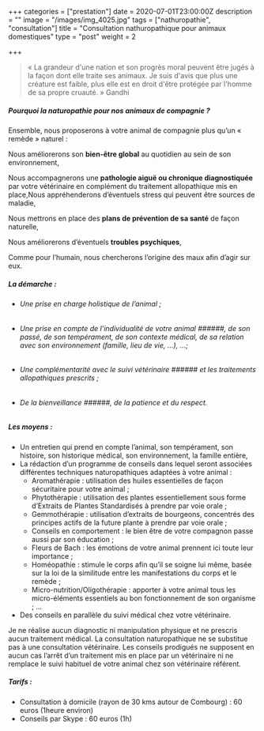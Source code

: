 +++
categories = ["prestation"]
date = 2020-07-01T23:00:00Z
description = ""
image = "/images/img_4025.jpg"
tags = ["nathuropathie", "consultation"]
title = "Consultation nathuropathique pour animaux domestiques"
type = "post"
weight = 2

+++
> « La grandeur d'une nation et son progrès moral peuvent être jugés à la façon dont elle traite ses animaux. Je suis d'avis que plus une créature est faible, plus elle est en droit d'être protégée par l'homme de sa propre cruauté. » Gandhi

##### Pourquoi la naturopathie pour nos animaux de compagnie ?

Ensemble, nous proposerons à votre animal de compagnie plus qu’un « remède » naturel :

Nous améliorerons son **bien-être global** au quotidien au sein de son environnement,

Nous accompagnerons une **pathologie aiguë ou chronique diagnostiquée** par votre vétérinaire en complément du traitement allopathique mis en place,Nous appréhenderons d’éventuels stress qui peuvent être sources de maladie,

Nous mettrons en place des **plans de prévention de sa santé** de façon naturelle,

Nous améliorerons d’éventuels **troubles psychiques**,

Comme pour l’humain, nous chercherons l’origine des maux afin d’agir sur eux.

##### La démarche :

* ###### Une prise en charge holistique de l’animal ;
* ###### Une prise en compte de l’individualité de votre animal ######, de son passé, de son tempérament, de son contexte médical, de sa relation avec son environnement (famille, lieu de vie, ...), ...;
* ###### Une complémentarité avec le suivi vétérinaire ###### et les traitements allopathiques prescrits ;
* ###### De la bienveillance ######, de la patience et du respect.

##### Les moyens :

* Un entretien qui prend en compte l’animal, son tempérament, son histoire, son historique médical, son environnement, la famille entière,
* La rédaction d’un programme de conseils dans lequel seront associées différentes techniques naturopathiques adaptées à votre animal :
  * Aromathérapie : utilisation des huiles essentielles de façon sécuritaire pour votre animal ;
  * Phytothérapie : utilisation des plantes essentiellement sous forme d’Extraits de Plantes Standardisés à prendre par voie orale ;
  * Gemmothérapie : utilisation d’extraits de bourgeons, concentrés des principes actifs de la future plante à prendre par voie orale ;
  * Conseils en comportement : le bien être de votre compagnon passe aussi par son éducation ;
  * Fleurs de Bach : les émotions de votre animal prennent ici toute leur importance ;
  * Homéopathie : stimule le corps afin qu’il se soigne lui même, basée sur la loi de la similitude entre les manifestations du corps et le remède ;
  * Micro-nutrition/Oligothérapie : apporter à votre animal tous les micro-éléments essentiels au bon fonctionnement de son organisme ; ...
* Des conseils en parallèle du suivi médical chez votre vétérinaire.

Je ne réalise aucun diagnostic ni manipulation physique et ne prescris aucun traitement médical. La consultation naturopathique ne se substitue pas à une consultation vétérinaire. Les conseils prodigués ne supposent en aucun cas l’arrêt d’un traitement mis en place par un vétérinaire ni ne remplace le suivi habituel de votre animal chez son vétérinaire référent.

##### Tarifs :

* Consultation à domicile (rayon de 30 kms autour de Combourg) : 60 euros (1heure environ)
* Conseils par Skype : 60 euros (1h)